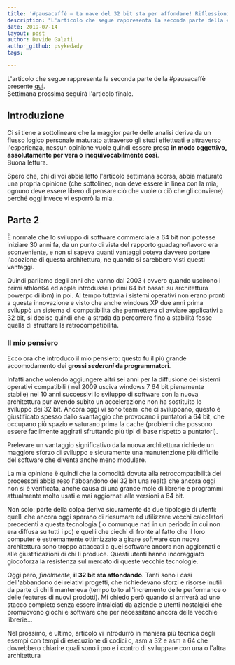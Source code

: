 ```yaml
---
title: '#pausacaffé – La nave del 32 bit sta per affondare! Riflessioni, storia e analisi (parte 2)'
description: "L'articolo che segue rappresenta la seconda parte della #pausacaffè presente.."
date: 2019-07-14
layout: post
author: Davide Galati
author_github: psykedady
tags:

---
```

L'articolo che segue rappresenta la seconda parte della #pausacaffè presente [qui](https://linuxhub.it/article/pausacaffe-la-nave-del-32-bit-sta-affondare-riflessioni-storia-e-analisi-parte-1 ).  
Settimana prossima seguirà l'articolo finale.

## Introduzione

Ci si tiene a sottolineare che la maggior parte delle analisi deriva da un flusso logico personale maturato attraverso gli studi effettuati e attraverso l'esperienza, nessun opinione vuole quindi essere presa **in modo oggettivo, assolutamente per vera o inequivocabilmente così**.  
Buona lettura.

Spero che, chi di voi abbia letto l'articolo settimana scorsa, abbia maturato una propria opinione (che sottolineo, non deve essere in linea con la mia, ognuno deve essere libero di pensare ciò che vuole o ciò che gli conviene) perché oggi invece vi esporrò la mia.

## Parte 2

È normale che lo sviluppo di software commerciale a 64 bit non potesse iniziare 30 anni fa, da un punto di vista del rapporto guadagno/lavoro era sconveniente, e non si sapeva quanti vantaggi poteva davvero portare l'adozione di questa architettura, ne quando si sarebbero visti questi vantaggi.

Quindi parliamo degli anni che vanno dal 2003 ( ovvero quando uscirono i primi athlon64 ed apple introdusse i primi 64 bit basati su architettura powerpc di ibm) in poi. Al tempo tuttavia i sistemi operativi non erano pronti a questa innovazione e visto che anche windows XP due anni prima sviluppò un sistema di compatibilità che permetteva di avviare applicativi a 32 bit, si decise quindi che la strada da percorrere fino a stabilità fosse quella di sfruttare la retrocompatibilità.

### Il mio pensiero

Ecco ora che introduco il mio pensiero: questo fu il più grande accomodamento dei **grossi _sederoni_ da programmatori**.

Infatti anche volendo aggiungere altri sei anni per la diffusione dei sistemi operativi compatibili ( nel 2009 usciva windows 7 64 bit pienamente stabile) nei 10 anni successivi lo sviluppo di software con la nuova architettura pur avendo subito un accelerazione non ha sostituito lo sviluppo dei 32 bit. Ancora oggi vi sono team  che ci sviluppano, questo è giustificato spesso dallo svantaggio che provocano i puntatori a 64 bit, che occupano più spazio e saturano prima la cache (problemi che possono essere facilmente aggirati sfruttando più tipi di base rispetto a puntatori).

Prelevare un vantaggio significativo dalla nuova architettura richiede un maggiore sforzo di sviluppo e sicuramente una manutenzione più difficile del software che diventa anche meno modulare. 

La mia opinione è quindi che la comodità dovuta alla retrocompatibilità dei processori abbia reso l'abbandono del 32 bit una realtà che ancora oggi non si è verificata, anche causa di una grande mole di librerie e programmi attualmente molto usati e mai aggiornati alle versioni a 64 bit.

Non solo: parte della colpa deriva sicuramente da due tipologie di utenti: quelli che ancora oggi sperano di riesumare ed utilizzare vecchi calcolatori precedenti a questa tecnologia ( o comunque nati in un periodo in cui non era diffusa su tutti i pc) e quelli che ciechi di fronte al fatto che il loro computer è estremamente ottimizzato a girare software con nuova architettura sono troppo attaccati a quei software ancora non aggiornati e alle giustificazioni di chi li produce. Questi utenti hanno incoraggiato giocoforza la resistenza sul mercato di queste vecchie tecnologie.

Oggi però, _finalmente_, **il 32 bit sta affondando**. Tanti sono i casi dell'abbandono dei relativi progetti, che richiedevano sforzi e risorse inutili da parte di chi li manteneva (tempo tolto all'incremento delle performance o delle features di nuovi prodotti). Mi chiedo però quando si arriverà ad uno stacco completo senza essere intralciati da aziende e utenti nostalgici che promuovono giochi e software che per necessitano ancora delle vecchie librerie...

Nel prossimo, e ultimo, articolo vi introdurrò in maniera più tecnica degli esempi con tempi di esecuzione di codici c, asm a 32 e asm a 64 che dovrebbero chiarire quali sono i pro e i contro di sviluppare con una o l'altra architettura